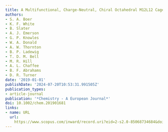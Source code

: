 ```yaml
---
title: A Multifunctional, Charge-Neutral, Chiral Octahedral M12L12 Cage
authors:
- S. A. Boer
- K. F. White
- B. Slater
- A. J. Emerson
- G. P. Knowles
- W. A. Donald
- A. W. Thornton
- B. P. Ladewig
- T. D. M. Bell
- M. R. Hill
- A. L. Chaffee
- B. F. Abrahams
- D. R. Turner
date: '2019-01-01'
publishDate: '2024-07-20T10:53:31.991505Z'
publication_types:
- article-journal
publication: '*Chemistry - A European Journal*'
doi: 10.1002/chem.201901681
links:
- name: URL
  url: 
    https://www.scopus.com/inward/record.uri?eid=2-s2.0-85068734684&doi=10.1002%2fchem.201901681&partnerID=40&md5=52e482ab0350a5eb0ea46ec701367aba
---
```

